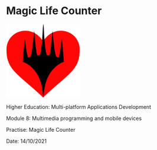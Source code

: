 # Magic Life Counter
<img src="icon/MagicLifeCounter_Icon.png" width="200"/>

Higher Education: Multi-platform Applications Development

Module 8: Multimedia programming and mobile devices

Practise: Magic Life Counter

Date: 14/10/2021
